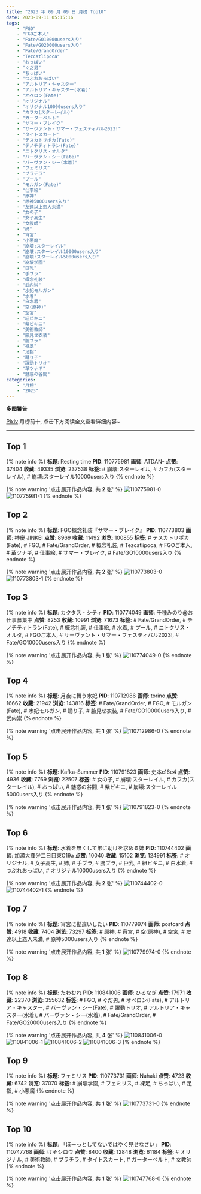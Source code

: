 ```yaml
---
title: "2023 年 09 月 09 日 月榜 Top10"
date: 2023-09-11 05:15:16
tags:
    - "FGO"
    - "FGOご本人"
    - "Fate/GO10000users入り"
    - "Fate/GO20000users入り"
    - "Fate/GrandOrder"
    - "Tezcatlipoca"
    - "おっぱい"
    - "ぐだ男"
    - "ちっぱい"
    - "つぶれおっぱい"
    - "アルトリア・キャスター"
    - "アルトリア・キャスター(水着)"
    - "オベロン(Fate)"
    - "オリジナル"
    - "オリジナル10000users入り"
    - "カフカ(スターレイル)"
    - "ガーターベルト"
    - "サマー・ブレイク"
    - "サーヴァント・サマー・フェスティバル2023!"
    - "タイトスカート"
    - "テスカトリポカ(Fate)"
    - "テノチティトラン(Fate)"
    - "ニトクリス・オルタ"
    - "バーヴァン・シー(Fate)"
    - "バーヴァン・シー(水着)"
    - "フェミリス"
    - "ブラチラ"
    - "プール"
    - "モルガン(Fate)"
    - "仕事絵"
    - "原神"
    - "原神5000users入り"
    - "友達以上恋人未満"
    - "女の子"
    - "女子高生"
    - "女教師"
    - "姉"
    - "宵宮"
    - "小悪魔"
    - "崩壊:スターレイル"
    - "崩壊:スターレイル10000users入り"
    - "崩壊:スターレイル5000users入り"
    - "崩壊学園"
    - "巨乳"
    - "手ブラ"
    - "概念礼装"
    - "武内崇"
    - "水妃モルガン"
    - "水着"
    - "白水着"
    - "空(原神)"
    - "空宮"
    - "紐ビキニ"
    - "紫ビキニ"
    - "美術教師"
    - "腋見せ衣装"
    - "腕ブラ"
    - "裸足"
    - "足指"
    - "踊り子"
    - "躍動トリオ"
    - "革ツナギ"
    - "魅惑の谷間"
categories:
    - "月榜"
    - "2023"
---
```


<i class="fa fa-triangle-exclamation"></i>**多图警告**<i class="fa fa-triangle-exclamation"></i>

[Pixiv](https://www.pixiv.net/) 月榜前十, 点击下方阅读全文查看详细内容~

<!-- more -->

---

## Top 1

{% note info %}
**标题**: Resting time
**PID**: 110775981 **画师**: ATDAN-
**点赞**: 37404 **收藏**: 49335 **浏览**: 237538
**标签**: # 崩壊:スターレイル, # カフカ(スターレイル), # 崩壊:スターレイル10000users入り
{% endnote %}

{% note warning '点击展开作品内容, 共 **2** 张' %}
![110775981-0](https://i.pixiv.re/img-original/img/2023/08/24/13/03/07/110775981_p0.jpg)
![110775981-1](https://i.pixiv.re/img-original/img/2023/08/24/13/03/07/110775981_p1.jpg)
{% endnote %}

## Top 2

{% note info %}
**标题**: FGO概念礼装『サマー・ブレイク』
**PID**: 110773803 **画师**: 神慶 JINKEI
**点赞**: 8969 **收藏**: 11492 **浏览**: 100855
**标签**: # テスカトリポカ(Fate), # FGO, # Fate/GrandOrder, # 概念礼装, # Tezcatlipoca, # FGOご本人, # 革ツナギ, # 仕事絵, # サマー・ブレイク, # Fate/GO10000users入り
{% endnote %}

{% note warning '点击展开作品内容, 共 **2** 张' %}
![110773803-0](https://i.pixiv.re/img-original/img/2023/08/13/00/01/16/110773803_p0.png)
![110773803-1](https://i.pixiv.re/img-original/img/2023/08/13/00/01/16/110773803_p1.png)
{% endnote %}

## Top 3

{% note info %}
**标题**: カクタス・シティ
**PID**: 110774049 **画师**: 千種みのり@お仕事募集中
**点赞**: 8253 **收藏**: 10991 **浏览**: 71673
**标签**: # Fate/GrandOrder, # テノチティトラン(Fate), # 概念礼装, # 仕事絵, # 水着, # プール, # ニトクリス・オルタ, # FGOご本人, # サーヴァント・サマー・フェスティバル2023!, # Fate/GO10000users入り
{% endnote %}

{% note warning '点击展开作品内容, 共 **1** 张' %}
![110774049-0](https://i.pixiv.re/img-original/img/2023/08/13/00/04/54/110774049_p0.jpg)
{% endnote %}

## Top 4

{% note info %}
**标题**: 月夜に舞う水妃
**PID**: 110712986 **画师**: torino
**点赞**: 16662 **收藏**: 21942 **浏览**: 143816
**标签**: # Fate/GrandOrder, # FGO, # モルガン(Fate), # 水妃モルガン, # 踊り子, # 腋見せ衣装, # Fate/GO10000users入り, # 武内崇
{% endnote %}

{% note warning '点击展开作品内容, 共 **1** 张' %}
![110712986-0](https://i.pixiv.re/img-original/img/2023/08/11/00/00/51/110712986_p0.jpg)
{% endnote %}

## Top 5

{% note info %}
**标题**: Kafka-Summer
**PID**: 110791823 **画师**: 史本c16e4
**点赞**: 4936 **收藏**: 7769 **浏览**: 22507
**标签**: # 女の子, # 崩壊:スターレイル, # カフカ(スターレイル), # おっぱい, # 魅惑の谷間, # 紫ビキニ, # 崩壊:スターレイル5000users入り
{% endnote %}

{% note warning '点击展开作品内容, 共 **1** 张' %}
![110791823-0](https://i.pixiv.re/img-original/img/2023/08/13/17/13/42/110791823_p0.jpg)
{% endnote %}

## Top 6

{% note info %}
**标题**: 水着を無くして弟に助けを求める姉
**PID**: 110744402 **画师**: 加瀬大輝＠二日目東C19a
**点赞**: 10040 **收藏**: 15102 **浏览**: 124991
**标签**: # オリジナル, # 女子高生, # 姉, # 手ブラ, # 腕ブラ, # 巨乳, # 紐ビキニ, # 白水着, # つぶれおっぱい, # オリジナル10000users入り
{% endnote %}

{% note warning '点击展开作品内容, 共 **2** 张' %}
![110744402-0](https://i.pixiv.re/img-original/img/2023/08/12/00/01/36/110744402_p0.jpg)
![110744402-1](https://i.pixiv.re/img-original/img/2023/08/12/00/01/36/110744402_p1.jpg)
{% endnote %}

## Top 7

{% note info %}
**标题**: 宵宮に勘違いしたい
**PID**: 110779974 **画师**: postcard
**点赞**: 4918 **收藏**: 7404 **浏览**: 73297
**标签**: # 原神, # 宵宮, # 空(原神), # 空宮, # 友達以上恋人未満, # 原神5000users入り
{% endnote %}

{% note warning '点击展开作品内容, 共 **1** 张' %}
![110779974-0](https://i.pixiv.re/img-original/img/2023/08/16/05/30/46/110779974_p0.png)
{% endnote %}

## Top 8

{% note info %}
**标题**: たわむれ
**PID**: 110841006 **画师**: ひるなぎ
**点赞**: 17971 **收藏**: 22370 **浏览**: 355632
**标签**: # FGO, # ぐだ男, # オベロン(Fate), # アルトリア・キャスター, # バーヴァン・シー(Fate), # 躍動トリオ, # アルトリア・キャスター(水着), # バーヴァン・シー(水着), # Fate/GrandOrder, # Fate/GO20000users入り
{% endnote %}

{% note warning '点击展开作品内容, 共 **4** 张' %}
![110841006-0](https://i.pixiv.re/img-original/img/2023/08/15/06/00/07/110841006_p0.jpg)
![110841006-1](https://i.pixiv.re/img-original/img/2023/08/15/06/00/07/110841006_p1.jpg)
![110841006-2](https://i.pixiv.re/img-original/img/2023/08/15/06/00/07/110841006_p2.jpg)
![110841006-3](https://i.pixiv.re/img-original/img/2023/08/15/06/00/07/110841006_p3.jpg)
{% endnote %}

## Top 9

{% note info %}
**标题**: フェミリス
**PID**: 110773731 **画师**: Nahaki
**点赞**: 4723 **收藏**: 6742 **浏览**: 37070
**标签**: # 崩壊学園, # フェミリス, # 裸足, # ちっぱい, # 足指, # 小悪魔
{% endnote %}

{% note warning '点击展开作品内容, 共 **1** 张' %}
![110773731-0](https://i.pixiv.re/img-original/img/2023/08/13/00/00/46/110773731_p0.png)
{% endnote %}

## Top 10

{% note info %}
**标题**: 「ぼーっとしてないではやく見せなさい」
**PID**: 110747768 **画师**: けそシロウ
**点赞**: 8400 **收藏**: 12848 **浏览**: 61184
**标签**: # オリジナル, # 美術教師, # ブラチラ, # タイトスカート, # ガーターベルト, # 女教師
{% endnote %}

{% note warning '点击展开作品内容, 共 **1** 张' %}
![110747768-0](https://i.pixiv.re/img-original/img/2023/08/12/02/06/25/110747768_p0.jpg)
{% endnote %}
